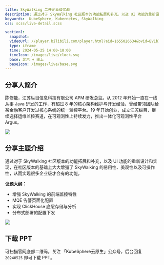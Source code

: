 ```yaml
---
title: SkyWalking 二开企业级实战
description: 通过对于 SkyWalking 社区版本的功能拓展和补充，以及 UI 功能的重新设计和实现，在社区版本的基础上大大增强了 SkyWalking 的易用性、美观性以及可操作性，从而实现很多企业级才会有的功能。
keywords:  KubeSphere, Kubernetes, SkyWalking
css: scss/live-detail.scss

section1:
  snapshot: 
  videoUrl: //player.bilibili.com/player.html?aid=1655026634&bvid=BV1b7421Z7C2&cid=1561561536&page=1&high_quality=1
  type: iframe
  time: 2024-05-25 14:00-18:00
  timeIcon: /images/live/clock.svg
  base: 北京 + 线上
  baseIcon: /images/live/base.svg
---
```


## 分享人简介

陈修能，江苏纵目信息科技有限公司 APM 研发总监。从 2012 年开始一直在一线从事 Java 研发的工作，有超过 8 年的核心架构维护与开发经验，曾经带领团队给某金融客户开发过核心系统的统一监控平台。19 年开始创业，成立江苏纵目，继续选择运维监控赛道，在可观测性上持续发力，推出一体化可观测性平台 Argus。

![](https://pek3b.qingstor.com/kubesphere-community/images/kubesphere-meetup-beijing-20240525-chenxiuneng.jpeg)

## 分享主题介绍

通过对于 SkyWalking 社区版本的功能拓展和补充，以及 UI 功能的重新设计和实现，在社区版本的基础上大大增强了 SkyWalking 的易用性、美观性以及可操作性，从而实现很多企业级才会有的功能。

**议题大纲：**

- 增强 SkyWalking 的前端监控特性
- MQE 告警页面化配置
- 实现 ClickHouse 底层存储与分析
- 分布式部署的配置下发

![](https://pek3b.qingstor.com/kubesphere-community/images/kubesphere-meetup-20240525-p-chenxiuneng.png)

## 下载 PPT

可扫描官网底部二维码，关注 「KubeSphere云原生」公众号，后台回复 `20240525` 即可下载 PPT。
